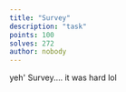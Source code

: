 ```yaml
---
title: "Survey"
description: "task"
points: 100
solves: 272
author: nobody
---
```


yeh' Survey.... it was hard lol
